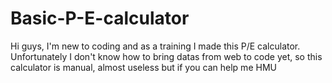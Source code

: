 # Basic-P-E-calculator
Hi guys, I'm new to coding and as a training I made this P/E calculator. Unfortunately I don't know how to bring datas from web to code yet, so this calculator is manual, almost useless but if you can help me HMU
